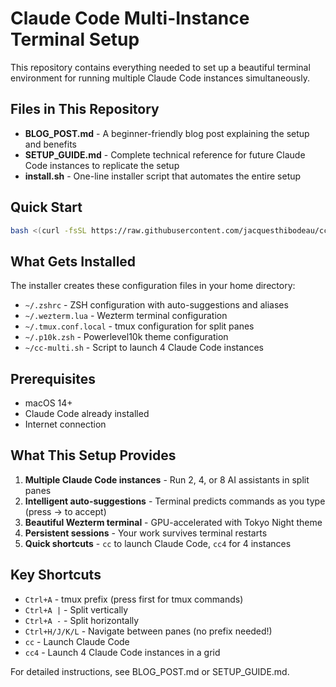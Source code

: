 # Claude Code Multi-Instance Terminal Setup

This repository contains everything needed to set up a beautiful terminal environment for running multiple Claude Code instances simultaneously.

## Files in This Repository

- **BLOG_POST.md** - A beginner-friendly blog post explaining the setup and benefits
- **SETUP_GUIDE.md** - Complete technical reference for future Claude Code instances to replicate the setup  
- **install.sh** - One-line installer script that automates the entire setup

## Quick Start

```bash
bash <(curl -fsSL https://raw.githubusercontent.com/jacquesthibodeau/cc-env-setup/main/install.sh)
```

## What Gets Installed

The installer creates these configuration files in your home directory:
- `~/.zshrc` - ZSH configuration with auto-suggestions and aliases
- `~/.wezterm.lua` - Wezterm terminal configuration
- `~/.tmux.conf.local` - tmux configuration for split panes
- `~/.p10k.zsh` - Powerlevel10k theme configuration
- `~/cc-multi.sh` - Script to launch 4 Claude Code instances

## Prerequisites

- macOS 14+
- Claude Code already installed
- Internet connection

## What This Setup Provides

1. **Multiple Claude Code instances** - Run 2, 4, or 8 AI assistants in split panes
2. **Intelligent auto-suggestions** - Terminal predicts commands as you type (press → to accept)
3. **Beautiful Wezterm terminal** - GPU-accelerated with Tokyo Night theme
4. **Persistent sessions** - Your work survives terminal restarts
5. **Quick shortcuts** - `cc` to launch Claude Code, `cc4` for 4 instances

## Key Shortcuts

- `Ctrl+A` - tmux prefix (press first for tmux commands)
- `Ctrl+A |` - Split vertically
- `Ctrl+A -` - Split horizontally
- `Ctrl+H/J/K/L` - Navigate between panes (no prefix needed!)
- `cc` - Launch Claude Code
- `cc4` - Launch 4 Claude Code instances in a grid

For detailed instructions, see BLOG_POST.md or SETUP_GUIDE.md.